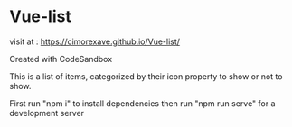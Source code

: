 # Vue-list

visit at :  https://cimorexave.github.io/Vue-list/


Created with CodeSandbox

This is a list of items, categorized by their icon property to show or not to show.

First run "npm i" to install dependencies then run "npm run serve" for a development server
